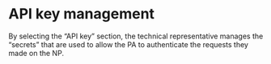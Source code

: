 # API key management

By selecting the “API key” section, the technical representative manages the “secrets” that are used to allow the PA to authenticate the requests they made on the NP.